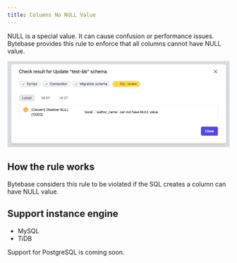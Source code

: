 ```yaml
---
title: Columns No NULL Value
---
```


NULL is a special value. It can cause confusion or performance issues. Bytebase provides this rule to enforce that all columns cannot have NULL value. 

![schema-review-column-no-null](/static/docs-assets/schema-review-column-no-null.png)

## How the rule works

Bytebase considers this rule to be violated if the SQL creates a column can have NULL value.

## Support instance engine

- MySQL
- TiDB

Support for PostgreSQL is coming soon.
